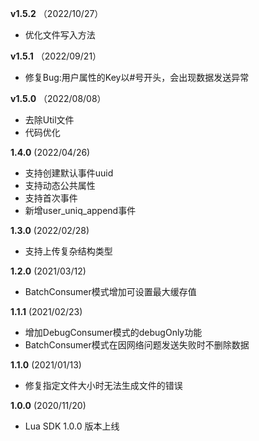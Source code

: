 **v1.5.2** （2022/10/27）

* 优化文件写入方法

**v1.5.1** （2022/09/21）

- 修复Bug:用户属性的Key以#号开头，会出现数据发送异常

**v1.5.0** （2022/08/08）

- 去除Util文件 
- 代码优化

**1.4.0** (2022/04/26)
- 支持创建默认事件uuid
- 支持动态公共属性
- 支持首次事件
- 新增user_uniq_append事件

**1.3.0** (2022/02/28)
- 支持上传复杂结构类型

**1.2.0** (2021/03/12)
- BatchConsumer模式增加可设置最大缓存值

**1.1.1** (2021/02/23)
- 增加DebugConsumer模式的debugOnly功能
- BatchConsumer模式在因网络问题发送失败时不删除数据

**1.1.0** (2021/01/13)
- 修复指定文件大小时无法生成文件的错误

**1.0.0** (2020/11/20)
- Lua SDK 1.0.0 版本上线
